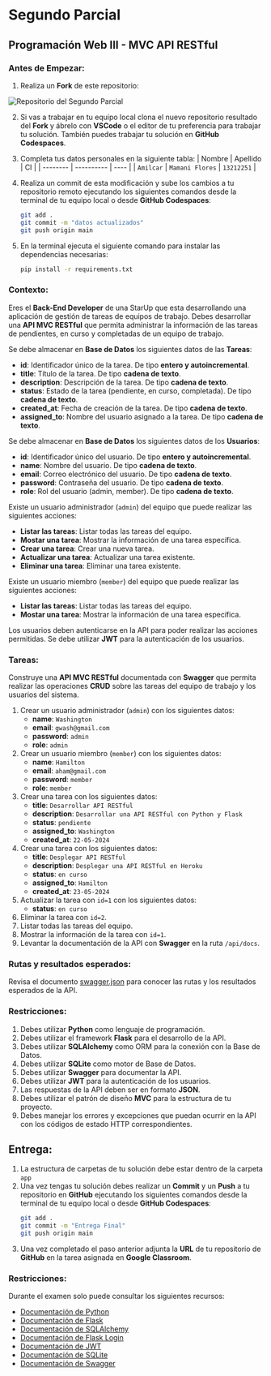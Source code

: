 # Segundo Parcial
## Programación Web III - MVC API RESTful

### Antes de Empezar:

1. Realiza un **Fork** de este repositorio:

![Repositorio del Segundo Parcial](https://live.staticflickr.com/65535/53738608284_706405e96e_z.jpg)

2. Si vas a trabajar en tu equipo local clona el nuevo repositorio resultado del **Fork** y ábrelo con **VSCode** o el editor de tu preferencia para trabajar tu solución. También puedes trabajar tu solución en **GitHub Codespaces**.

3. Completa tus datos personales en la siguiente tabla:
    | Nombre   | Apellido   | CI   |
    | -------- | ---------- | ---- |
    | `Amilcar` | `Mamani Flores` | `13212251` |

4. Realiza un commit de esta modificación y sube los cambios a tu repositorio remoto ejecutando los siguientes comandos desde la terminal de tu equipo local o desde **GitHub Codespaces**:
    ```bash
    git add .
    git commit -m "datos actualizados"
    git push origin main
    ```
5. En la terminal ejecuta el siguiente comando para instalar las dependencias necesarias:
    ```bash
    pip install -r requirements.txt
    ```

### Contexto:

Eres el **Back-End Developer** de una StarUp que esta desarrollando una aplicación de gestión de tareas de equipos de trabajo. Debes desarrollar una **API MVC RESTful** que permita administrar la información de las tareas de pendientes, en curso y completadas de un equipo de trabajo. 

Se debe almacenar en **Base de Datos** los siguientes datos de las **Tareas**:
- **id**: Identificador único de la tarea. De tipo **entero y autoincremental**.
- **title**: Título de la tarea. De tipo **cadena de texto**.
- **description**: Descripción de la tarea. De tipo **cadena de texto**.
- **status**: Estado de la tarea (pendiente, en curso, completada). De tipo **cadena de texto**.
- **created_at**: Fecha de creación de la tarea. De tipo **cadena de texto**.
- **assigned_to**: Nombre del usuario asignado a la tarea. De tipo **cadena de texto**.

Se debe almacenar en **Base de Datos** los siguientes datos de los **Usuarios**:
- **id**: Identificador único del usuario. De tipo **entero y autoincremental**.
- **name**: Nombre del usuario. De tipo **cadena de texto**.
- **email**: Correo electrónico del usuario. De tipo **cadena de texto**.
- **password**: Contraseña del usuario. De tipo **cadena de texto**.
- **role**: Rol del usuario (admin, member). De tipo **cadena de texto**.

Existe un usuario administrador (`admin`) del equipo que puede realizar las siguientes acciones:
- **Listar las tareas**: Listar todas las tareas del equipo.
- **Mostar una tarea**: Mostrar la información de una tarea específica.
- **Crear una tarea**: Crear una nueva tarea.
- **Actualizar una tarea**: Actualizar una tarea existente.
- **Eliminar una tarea**: Eliminar una tarea existente. 

Existe un usuario miembro (`member`) del equipo que puede realizar las siguientes acciones:
- **Listar las tareas**: Listar todas las tareas del equipo.
- **Mostar una tarea**: Mostrar la información de una tarea específica.

Los usuarios deben autenticarse en la API para poder realizar las acciones permitidas. Se debe utilizar **JWT** para la autenticación de los usuarios.

### Tareas:

Construye una **API MVC RESTful** documentada con **Swagger** que permita realizar las operaciones **CRUD** sobre las tareas del equipo de trabajo y los usuarios del sistema.

1. Crear un usuario administrador (`admin`) con los siguientes datos:
    - **name**: `Washington`
    - **email**: `gwash@gmail.com`
    - **password**: `admin`
    - **role**: `admin`
2. Crear un usuario miembro (`member`) con los siguientes datos:
    - **name**: `Hamilton`
    - **email**: `aham@gmail.com`
    - **password**: `member`
    - **role**: `member`
3. Crear una tarea con los siguientes datos:
    - **title**: `Desarrollar API RESTful`
    - **description**: `Desarrollar una API RESTful con Python y Flask`
    - **status**: `pendiente`
    - **assigned_to**: `Washington`
    - **created_at**: `22-05-2024`
4. Crear una tarea con los siguientes datos:
    - **title**: `Desplegar API RESTful`
    - **description**: `Desplegar una API RESTful en Heroku`
    - **status**: `en curso`
    - **assigned_to**: `Hamilton`
    - **created_at**: `23-05-2024`
5. Actualizar la tarea con `id=1` con los siguientes datos:
    - **status**: `en curso`
6. Eliminar la tarea con `id=2`.
7. Listar todas las tareas del equipo.
8. Mostrar la información de la tarea con `id=1`.
9. Levantar la documentación de la API con **Swagger** en la ruta `/api/docs`.

### Rutas y resultados esperados:
Revisa el documento [swagger.json](app/static/swagger.json) para conocer las rutas y los resultados esperados de la API.

### Restricciones:
1. Debes utilizar **Python** como lenguaje de programación.
2. Debes utilizar el framework **Flask** para el desarrollo de la API.
3. Debes utilizar **SQLAlchemy** como ORM para la conexión con la Base de Datos.
4. Debes utilizar **SQLite** como motor de Base de Datos.
5. Debes utilizar **Swagger** para documentar la API.
6. Debes utilizar **JWT** para la autenticación de los usuarios.
7. Las respuestas de la API deben ser en formato **JSON**.
8. Debes utilizar el patrón de diseño **MVC** para la estructura de tu proyecto.
9. Debes manejar los errores y excepciones que puedan ocurrir en la API con los códigos de estado HTTP correspondientes.

## Entrega:
1. La estructura de carpetas de tu solución debe estar dentro de la carpeta `app`
2. Una vez tengas tu solución debes realizar un **Commit** y un **Push** a tu repositorio en **GitHub** ejecutando los siguientes comandos desde la terminal de tu equipo local o desde **GitHub Codespaces**:
    ```bash
    git add .
    git commit -m "Entrega Final"
    git push origin main
    ```
3. Una vez completado el paso anterior adjunta la **URL** de tu repositorio de **GitHub** en la tarea asignada en **Google Classroom**. 


### Restricciones:

Durante el examen solo puede consultar los siguientes recursos:
- [Documentación de Python](https://docs.python.org/3/)
- [Documentación de Flask](https://flask.palletsprojects.com/en/2.0.x/)
- [Documentación de SQLAlchemy](https://flask-sqlalchemy.palletsprojects.com/en/3.1.x/)
- [Documentación de Flask Login](https://flask-login.readthedocs.io/en/latest/)
- [Documentación de JWT](https://flask-jwt-extended.readthedocs.io/en/stable/)
- [Documentación de SQLite](https://www.sqlite.org/docs.html)
- [Documentación de Swagger](https://swagger.io/docs/)
